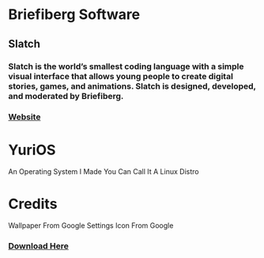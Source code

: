 # Briefiberg Software
## Slatch
### Slatch is the world’s smallest coding language with a simple visual interface that allows young people to create digital stories, games, and animations. Slatch is designed, developed, and moderated by Briefiberg.
### [Website](https://briefiberg.github.io/slatch/)
# YuriOS
An Operating System I Made You Can Call It A Linux Distro
# Credits
Wallpaper From Google Settings Icon From Google
### [Download Here]([https://briefiberg.github.io/slatch/](https://github.com/Briefiberg/YuriOS/releases/download/Versions/YuriOS.zip))
